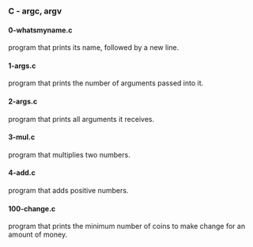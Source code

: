 ### C - argc, argv

#### 0-whatsmyname.c

program that prints its name, followed by a new line.

#### 1-args.c

program that prints the number of arguments passed into it.

#### 2-args.c

program that prints all arguments it receives.

#### 3-mul.c

program that multiplies two numbers.

#### 4-add.c

program that adds positive numbers.

#### 100-change.c

program that prints the minimum number of coins to make change for an amount
 of money.

